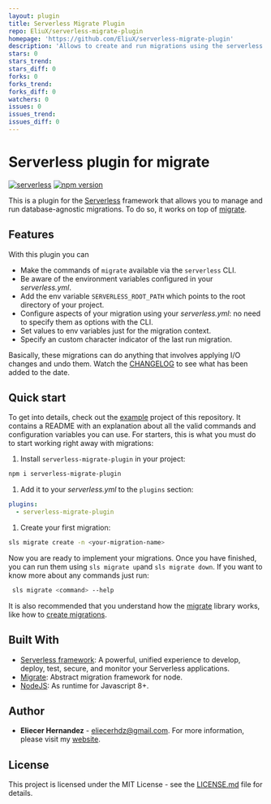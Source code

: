```yaml
---
layout: plugin
title: Serverless Migrate Plugin
repo: EliuX/serverless-migrate-plugin
homepage: 'https://github.com/EliuX/serverless-migrate-plugin'
description: 'Allows to create and run migrations using the serverless context'
stars: 0
stars_trend: 
stars_diff: 0
forks: 0
forks_trend: 
forks_diff: 0
watchers: 0
issues: 0
issues_trend: 
issues_diff: 0
---
```




Serverless plugin for migrate
==============================
[![serverless](http://public.serverless.com/badges/v3.svg)](http://www.serverless.com)
[![npm version](https://badge.fury.io/js/serverless-migrate-plugin.svg)](https://badge.fury.io/js/serverless-migrate-plugin)

This is a plugin for the [Serverless][serverless-web] framework that allows you to manage and run database-agnostic 
migrations. To do so, it works on top of [migrate][migrate-npm].

## Features

With this plugin you can

* Make the commands of `migrate` available via the `serverless` CLI.
* Be aware of the environment variables configured in your _serverless.yml_.
* Add the env variable `SERVERLESS_ROOT_PATH` which points to the root directory of your project.
* Configure aspects of your migration using your _serverless.yml_: no need to specify them as options with the CLI.
* Set values to env variables just for the migration context.
* Specify an custom character indicator of the last run migration.

Basically, these migrations can do anything that involves applying I/O changes and undo them.
Watch the [CHANGELOG](./CHANGELOG.md) to see what has been added to the date.

## Quick start

To get into details, check out the [example](example) project of this repository. It contains a README with an 
explanation about all the valid commands and configuration variables you can use. For starters, this is what you must do
to start working right away with migrations:

1. Install `serverless-migrate-plugin` in your project:

```bash
npm i serverless-migrate-plugin
```

1. Add it to your _serverless.yml_ to the `plugins` section:

```yaml
plugins: 
  - serverless-migrate-plugin
```

1. Create your first migration:

```bash
sls migrate create -n <your-migration-name>
```

Now you are ready to implement your migrations. Once you have finished, you can run them using `sls migrate up`and
`sls migrate down`. If you want to know more about any commands just run:

```bash
 sls migrate <command> --help
```

It is also recommended that you understand how the [migrate](https://github.com/tj/node-migrate) library works, like how
to [create migrations](https://github.com/tj/node-migrate#creating-migrations).

## Built With

* [Serverless framework](https://serverless.com/): A powerful, unified experience to develop, deploy, 
test, secure, and monitor your Serverless applications.
* [Migrate](https://github.com/tj/node-migrate): Abstract migration framework for node.
* [NodeJS](https://nodejs.org/): As runtime for Javascript 8+.

## Author

* **Eliecer Hernandez** - [eliecerhdz@gmail.com](mailto:eliecerhdz@gmail.com). 
For more information, please visit my [website](http://eliux.github.io).

## License

This project is licensed under the MIT License - see the [LICENSE.md](LICENSE.md) file for details.

[migrate-npm]: https://www.npmjs.com/package/migrate
[serverless-web]: https://www.serverless.com
